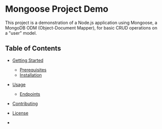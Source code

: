 # Mongoose Project Demo

This project is a demonstration of a Node.js application using Mongoose, a MongoDB ODM (Object-Document Mapper), for basic CRUD operations on a "user" model.

## Table of Contents

- [Getting Started](#getting-started)
  - [Prerequisites](#prerequisites)
  - [Installation](#installation)
- [Usage](#usage)
  - [Endpoints](#endpoints)
- [Contributing](#contributing)
- [License](#license)

-
